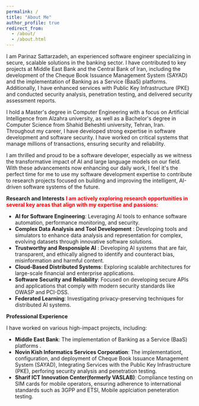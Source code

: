 ```yaml
---
permalink: /
title: "About Me"
author_profile: true
redirect_from: 
  - /about/
  - /about.html
---
```



I am Parinaz Sattarzadeh, an experienced software engineer specializing in secure, scalable solutions in the banking sector. I have contributed to key projects at Middle East Bank and the Central Bank of Iran, including the development of the Cheque Book Issuance Management System (SAYAD) and the implementation of Banking as a Service (BaaS) platforms. Additionally, I have enhanced services with Public Key Infrastructure (PKE) and conducted security analysis, penetration testing, and delivered security assessment reports.

I hold a Master's degree in Computer Engineering with a focus on Artificial Intelligence from Alzahra university, as well as a Bachelor's degree in Computer Science from Shahid Beheshti university, Tehran, Iran. Throughout my career, I have developed strong expertise in software development and software security. I have worked on critical systems that manage millions of transactions, ensuring security and reliability.

I am thrilled and proud to be a software developer, especially as we witness the transformative impact of AI and large language models on our field. With these advancements now enhancing our daily work, I feel it's the perfect time for me to use my software development expertise to contribute to research projects focused on building and improving the intelligent, AI-driven software systems of the future.


**Research and Interests**
<span style="color:red; font-weight:bold;">I am actively exploring research opportunities in several key areas that align with my expertise and passions:</span>

- **AI for Software Engineering**:  Leveraging AI tools to enhance software automation, performance monitoring, and security.
- **Complex Data Analysis and Tool Development** : Developing tools and simulators to enhance data analysis and representation for complex, evolving datasets through innovative software solutions.
- **Trustworthy and Responsiple AI** : Developing AI systems that are fair, transparent, and ethically aligned to identify and counteract bias, misinformation and harmful content.
- **Cloud-Based Distributed Systems**: Exploring scalable architectures for large-scale financial and enterprise applications.
- **Software Security and Reliability**: Focused on developing secure APIs and applications that comply with modern security standards like OWASP and PCI-DSS.
- **Federated Learning**: Investigating privacy-preserving techniques for distributed AI systems.

**Professional Experience**

I have worked on various high-impact projects, including:

- **Middle East Bank**: The implementation of Banking as a Service (BaaS) platforms .
- **Novin Kish Informatics Services Corporation**: The implementationt, configuration, and deployment  of Cheque Book Issuance Management System (SAYAD), Integrating Services  with the Public Key Infrastructure (PKE), 
perforing security analysis and penetration testing.
- **Sharif ICT Innovation Center(formerly VASLAB)**:  Compliance testing on SIM cards for mobile operators, ensuring adherence to international standards such as 3GPP and ETSI, Mobile applciation peneteration testing.


